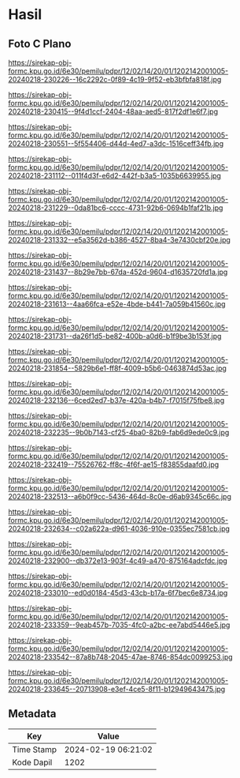 # Hasil

## Foto C Plano

https://sirekap-obj-formc.kpu.go.id/6e30/pemilu/pdpr/12/02/14/20/01/1202142001005-20240218-230226--16c2292c-0f89-4c19-9f52-eb3bfbfa818f.jpg

https://sirekap-obj-formc.kpu.go.id/6e30/pemilu/pdpr/12/02/14/20/01/1202142001005-20240218-230415--9f4d1ccf-2404-48aa-aed5-817f2df1e6f7.jpg

https://sirekap-obj-formc.kpu.go.id/6e30/pemilu/pdpr/12/02/14/20/01/1202142001005-20240218-230551--5f554406-d44d-4ed7-a3dc-1516ceff34fb.jpg

https://sirekap-obj-formc.kpu.go.id/6e30/pemilu/pdpr/12/02/14/20/01/1202142001005-20240218-231112--011f4d3f-e6d2-442f-b3a5-1035b6639955.jpg

https://sirekap-obj-formc.kpu.go.id/6e30/pemilu/pdpr/12/02/14/20/01/1202142001005-20240218-231229--0da81bc6-cccc-4731-92b6-0694b1faf21b.jpg

https://sirekap-obj-formc.kpu.go.id/6e30/pemilu/pdpr/12/02/14/20/01/1202142001005-20240218-231332--e5a3562d-b386-4527-8ba4-3e7430cbf20e.jpg

https://sirekap-obj-formc.kpu.go.id/6e30/pemilu/pdpr/12/02/14/20/01/1202142001005-20240218-231437--8b29e7bb-67da-452d-9604-d1635720fd1a.jpg

https://sirekap-obj-formc.kpu.go.id/6e30/pemilu/pdpr/12/02/14/20/01/1202142001005-20240218-231613--4aa66fca-e52e-4bde-b441-7a059b41560c.jpg

https://sirekap-obj-formc.kpu.go.id/6e30/pemilu/pdpr/12/02/14/20/01/1202142001005-20240218-231731--da26f1d5-be82-400b-a0d6-b1f9be3b153f.jpg

https://sirekap-obj-formc.kpu.go.id/6e30/pemilu/pdpr/12/02/14/20/01/1202142001005-20240218-231854--5829b6e1-ff8f-4009-b5b6-0463874d53ac.jpg

https://sirekap-obj-formc.kpu.go.id/6e30/pemilu/pdpr/12/02/14/20/01/1202142001005-20240218-232136--6ced2ed7-b37e-420a-b4b7-f7015f75fbe8.jpg

https://sirekap-obj-formc.kpu.go.id/6e30/pemilu/pdpr/12/02/14/20/01/1202142001005-20240218-232235--9b0b7143-cf25-4ba0-82b9-fab6d9ede0c9.jpg

https://sirekap-obj-formc.kpu.go.id/6e30/pemilu/pdpr/12/02/14/20/01/1202142001005-20240218-232419--75526762-ff8c-4f6f-ae15-f83855daafd0.jpg

https://sirekap-obj-formc.kpu.go.id/6e30/pemilu/pdpr/12/02/14/20/01/1202142001005-20240218-232513--a6b0f9cc-5436-464d-8c0e-d6ab9345c66c.jpg

https://sirekap-obj-formc.kpu.go.id/6e30/pemilu/pdpr/12/02/14/20/01/1202142001005-20240218-232634--c02a622a-d961-4036-910e-0355ec7581cb.jpg

https://sirekap-obj-formc.kpu.go.id/6e30/pemilu/pdpr/12/02/14/20/01/1202142001005-20240218-232900--db372e13-903f-4c49-a470-875164adcfdc.jpg

https://sirekap-obj-formc.kpu.go.id/6e30/pemilu/pdpr/12/02/14/20/01/1202142001005-20240218-233010--ed0d0184-45d3-43cb-b17a-6f7bec6e8734.jpg

https://sirekap-obj-formc.kpu.go.id/6e30/pemilu/pdpr/12/02/14/20/01/1202142001005-20240218-233359--9eab457b-7035-4fc0-a2bc-ee7abd5446e5.jpg

https://sirekap-obj-formc.kpu.go.id/6e30/pemilu/pdpr/12/02/14/20/01/1202142001005-20240218-233542--87a8b748-2045-47ae-8746-854dc0099253.jpg

https://sirekap-obj-formc.kpu.go.id/6e30/pemilu/pdpr/12/02/14/20/01/1202142001005-20240218-233645--20713908-e3ef-4ce5-8f11-b12949643475.jpg


## Metadata

| Key        | Value               |
| ---------- | ------------------- |
| Time Stamp | 2024-02-19 06:21:02 |
| Kode Dapil | 1202                |



